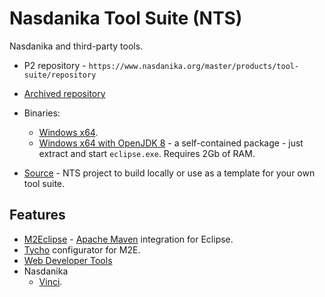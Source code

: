 # Nasdanika Tool Suite (NTS)

Nasdanika and third-party tools. 

* P2 repository - ``https://www.nasdanika.org/master/products/tool-suite/repository``
* [Archived repository](org.nasdanika.tools.repository-2020.01.01-SNAPSHOT.zip)
* Binaries:
    * [Windows x64](nasdanika-tool-suite-2020-01-01-win32-x86_64.zip).
    * [Windows x64 with OpenJDK 8](nasdanika-tool-suite-2020-01-01-openjdk-8-win32-x86_64.zip) - a self-contained package - just extract and start ``eclipse.exe``. Requires 2Gb of RAM.

* [Source](nasdanika-tool-suite-source.zip) - NTS project to build locally or use as a template for your own tool suite.

## Features

* [M2Eclipse](http://www.eclipse.org/m2e/) - [Apache Maven](http://maven.apache.org/) integration for Eclipse.
* [Tycho](https://www.eclipse.org/tycho/) configurator for M2E.
* [Web Developer Tools](https://marketplace.eclipse.org/content/eclipse-web-developer-tools-0) 
* Nasdanika
    * [Vinci](../vinci/index.html).
 
